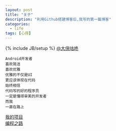 ```yaml
---
layout: post
title: "关于"
description: "利用Github搭建博客后,我写的第一篇博客"
categories:
  - life
tags: [心得]
---
```

{% include JB/setup %}
<a href="http://weibo.com/u/1874136301" target="blank">@大侠咕咚</a><br>
    
    Android开发者
    喜欢简洁
    喜欢优雅
    优雅的不仅是UI
    更应该体现在代码
    始终相信
    代码写的好的程序员
    一定是懂得审美的开发者
    而我
    一直在路上


[我的项目](/life/2015/05/18/project/)
<br>
[编程之路](/life/2015/05/19/way/)
<br><br><br><br><br>
